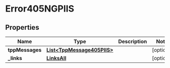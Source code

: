 # Error405NGPIIS

## Properties
Name | Type | Description | Notes
------------ | ------------- | ------------- | -------------
**tppMessages** | [**List&lt;TppMessage405PIIS&gt;**](TppMessage405PIIS.md) |  |  [optional]
**_links** | [**LinksAll**](LinksAll.md) |  |  [optional]
